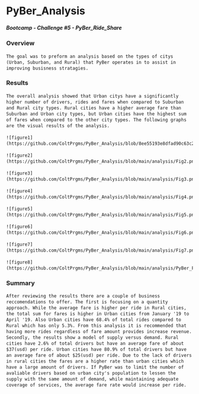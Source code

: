 # PyBer_Analysis
##### Bootcamp - Challenge #5 - PyBer_Ride_Share

### Overview
    The goal was to preform an analysis based on the types of citys (Urban, Suburban, and Rural) that PyBer operates in to assist in improving busisness stratagies. 

### Results
    The overall analysis showed that Urban citys have a significantly higher number of drivers, rides and fares when compared to Suburban and Rural city types. Rural cities have a higher average fare than Suburban and Urban city types, but Urban cities have the highest sum of fares when compared to the other city types. The following graphs are the visual results of the analysis. 
    
    ![figure1](https://github.com/ColtPrgms/PyBer_Analysis/blob/8ee55193e8dfad90c63c29cbc988e705f4d355aa/analysis/Fig1.png)
    
    ![figure2](https://github.com/ColtPrgms/PyBer_Analysis/blob/main/analysis/Fig2.png)
    
    ![figure3](https://github.com/ColtPrgms/PyBer_Analysis/blob/main/analysis/Fig3.png)
    
    ![figure4](https://github.com/ColtPrgms/PyBer_Analysis/blob/main/analysis/Fig4.png)
    
    ![figure5](https://github.com/ColtPrgms/PyBer_Analysis/blob/main/analysis/Fig5.png)
    
    ![figure6](https://github.com/ColtPrgms/PyBer_Analysis/blob/main/analysis/Fig6.png)
    
    ![figure7](https://github.com/ColtPrgms/PyBer_Analysis/blob/main/analysis/Fig7.png)
    
    ![figure8](https://github.com/ColtPrgms/PyBer_Analysis/blob/main/analysis/PyBer_Fare_summary.png)
    
    
### Summary
    After reviewing the results there are a couple of business reccomendations to offer. The first is focusing on a quantity approach. While the average fare is higher per ride in Rural cities, the total sum for fares is higher in Urban cities from January '19 to April '19. Also Urban cities have 68.4% of total rides compared to Rural which has only 5.3%. From this analysis it is recommended that having more rides regardless of fare amount provides increase revenue. 
    Secondly, the results show a model of supply versus demand. Rural cities have 2.6% of total drivers but have an average fare of about $37(usd) per ride. Urban cities have 80.9% of total drivers but have an average fare of about $25(usd) per ride. Due to the lack of drivers in rural cities the fares are a higher rate than urban cities which have a large amount of drivers. If PyBer was to limit the number of avaliable drivers based on urban city's population to lessen the supply with the same amount of demand, while maintaining adequate coverage of services, the average fare rate would increase per ride. 
